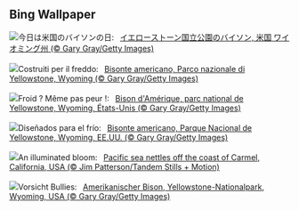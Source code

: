 ## Bing Wallpaper
![](https://www.bing.com/th?id=OHR.BisonSnow_JA-JP2748366682_UHD.jpg&w=1000)今日は米国のバイソンの日:&nbsp;&ensp;[イエローストーン国立公園のバイソン, 米国 ワイオミング州 (© Gary Gray/Getty Images)](https://www.bing.com/th?id=OHR.BisonSnow_JA-JP2748366682_UHD.jpg)
<br><br/>
![](https://www.bing.com/th?id=OHR.BisonSnow_IT-IT6079794906_UHD.jpg&w=1000)Costruiti per il freddo:&nbsp;&ensp;[Bisonte americano, Parco nazionale di Yellowstone, Wyoming (© Gary Gray/Getty Images)](https://www.bing.com/th?id=OHR.BisonSnow_IT-IT6079794906_UHD.jpg)
<br><br/>
![](https://www.bing.com/th?id=OHR.BisonSnow_FR-FR2161630448_UHD.jpg&w=1000)Froid ? Même pas peur !:&nbsp;&ensp;[Bison d'Amérique, parc national de Yellowstone, Wyoming, États-Unis (© Gary Gray/Getty Images)](https://www.bing.com/th?id=OHR.BisonSnow_FR-FR2161630448_UHD.jpg)
<br><br/>
![](https://www.bing.com/th?id=OHR.BisonSnow_ES-ES4930036956_UHD.jpg&w=1000)Diseñados para el frío:&nbsp;&ensp;[Bisonte americano, Parque Nacional de Yellowstone, Wyoming, EE.UU. (© Gary Gray/Getty Images)](https://www.bing.com/th?id=OHR.BisonSnow_ES-ES4930036956_UHD.jpg)
<br><br/>
![](https://www.bing.com/th?id=OHR.SeaNettles_EN-GB7463193359_UHD.jpg&w=1000)An illuminated bloom:&nbsp;&ensp;[Pacific sea nettles off the coast of Carmel, California, USA (© Jim Patterson/Tandem Stills + Motion)](https://www.bing.com/th?id=OHR.SeaNettles_EN-GB7463193359_UHD.jpg)
<br><br/>
![](https://www.bing.com/th?id=OHR.BisonSnow_DE-DE9907596119_UHD.jpg&w=1000)Vorsicht Bullies:&nbsp;&ensp;[Amerikanischer Bison, Yellowstone-Nationalpark, Wyoming, USA (© Gary Gray/Getty Images)](https://www.bing.com/th?id=OHR.BisonSnow_DE-DE9907596119_UHD.jpg)
<br><br/>
